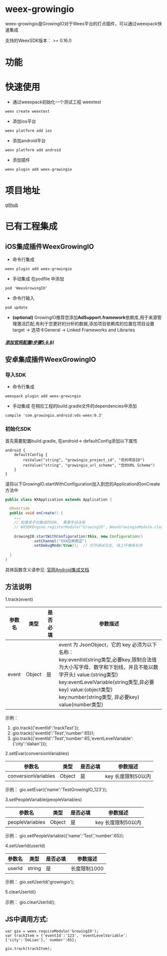 # weex-growingio
weex-growingio是GrowingIO对于Weex平台的打点插件，可以通过weexpack快速集成

支持的WeexSDK版本： >= 0.16.0

# 功能

# 快速使用
- 通过weexpack初始化一个测试工程 weextest
```
weex create weextest
```
- 添加ios平台
```
weex platform add ios
```
- 添加android平台
```
weex platform add android
```
- 添加插件
```
weex plugin add weex-growingio
```
# 项目地址
[github](https://github.com/growingio/weex-growingio)

# 已有工程集成
## iOS集成插件WeexGrowingIO
- 命令行集成
```
weex plugin add weex-growingio
```
- 手动集成
在podfile 中添加
```
pod 'WeexGrowingIO'
```
- 命令行输入
```
pod update
```
- **(optional)** GrowingIO推荐您添加**AdSupport.framework**依赖库,用于来源管理激活匹配,有利于您更好的分析的数据,添加项目依赖库的位置在项目设置target -> 选项卡General -> Linked Frameworks and Libraries
##### [添加官网配置(步骤5,6,8)](https://docs.growingio.com/sdk-ji-cheng/sdk-1.x-wen-dang/sdk-1.x-jie-ru-zhi-nan/sdk-jie-ru-zhi-nan-ios.html)

## 安卓集成插件WeexGrowingIO
### 导入SDK
- 命令行集成
```
weexpack plugin add weex-growingio
```
- 手动集成
在相应工程的build.gradle文件的dependencies中添加
```
compile 'com.growingio.android:vds-weex:0.3'
```

### 初始化SDK
首先需要配置build.gradle, 在android-> defaultConfig添加以下属性
``` 
android {
    defaultConfig {
        resValue("string", "growingio_project_id", "您的项目ID")
        resValue("string", "growingio_url_scheme", "您的URL Scheme")
    }
}
```

请将以下GrowingIO.startWithConfiguration加入到您的Application的onCreate方法中
``` java
public class WXApplication extends Application {

  @Override
  public void onCreate() {
    ...
	// 如果是手动集成的SDK， 需要手动注册
	// WXSDKEngine.registerModule("GrowingIO", WeexGrowingioModule.class)	
	
	GrowingIO.startWithConfiguration(this, new Configuration()
            .setChannel("XXX应用商店")
            .setDebugMode(true));  // 打开调试日志, 线上环境请关闭
	
  }
}
```
具体函数含义请参见: [官网Android集成文档](https://docs.growingio.com/sdk-20/sdk-20-api-wen-dang/android-sdk-21-an-zhuang.html)
## 方法说明
1.track(event)

| 参数名 | 类型 | 是否必填 | 参数描述 |
|-----|-----|-----|----|
| event | Object | 是 | event 为 JsonObject，它的 key 必须为以下名称：<br> key:eventId(string类型,必要key,限制合法值为大小写字母、数字和下划线，并且不能以数字开头) value:(string类型)<br> key:eventLevelVariable(string类型,非必要key) value:(object类型)<br> key:number(string类型, 非必要key) value(number类型) <br> |  

示例：  
1. gio.track({'eventId':'trackTest'});
2. gio.track({'eventId':'Test','number':65});
3. gio.track({'eventId':'Test','number':65,'eventLevelVariable':{'city':'dalian'}});   


2.setEvar(conversionVariables)

| 参数名 | 类型 | 是否必填 | 参数描述 |
|-----|-----|-----|----|
| conversionVariables | Object | 是 | key 长度限制50以内 |

示例：
gio.setEvar({'name':'TestGrowingIO_123'});  


3.setPeopleVariable(peopleVariables)

| 参数名 | 类型 | 是否必填 | 参数描述 |
|-----|-----|-----|----|
| peopleVariables | Object | 是 | key 长度限制50以内 |

示例：
gio.setPeopleVariable({'name':'Test','number':65});  


4.setUserId(userId)

| 参数名 | 类型 | 是否必填 | 参数描述 |
|-----|-----|-----|----|
| userId | string | 是 | 长度限制1000 |

示例：
gio.setUserId('growingio');  


5.clearUserId()  

示例：
gio.clearUserId();

## JS中调用方式:
```
var gio = weex.requireModule('GrowingIO');
var trackItem = {'eventId':'123', 'eventLevelVariable':{'city':'DaLian'},' number':65};

gio.track(trackItem);
```

